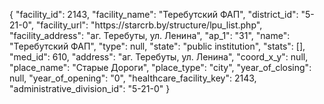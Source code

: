 {
    "facility_id": 2143,
    "facility_name": "Теребутский ФАП",
    "district_id": "5-21-0",
    "facility_url": "https:\/\/starcrb.by\/structure\/lpu_list.php",
    "facility_address": "аг. Теребуты, ул. Ленина",
    "ap_1": "31",
    "name": "Теребутский ФАП",
    "type": null,
    "state": "public institution",
    "stats": [],
    "med_id": 610,
    "address": "аг. Теребуты, ул. Ленина",
    "coord_x_y": null,
    "place_name": "Старые Дороги",
    "place_type": "city",
    "year_of_closing": null,
    "year_of_opening": "0",
    "healthcare_facility_key": 2143,
    "administrative_division_id": "5-21-0"
}